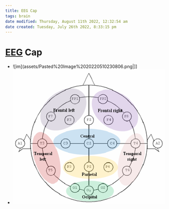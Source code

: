 ```yaml
---
title: EEG Cap
tags: brain
date modified: Thursday, August 11th 2022, 12:32:54 am
date created: Tuesday, July 26th 2022, 8:33:15 pm
---
```


# [EEG](EEG.md) Cap
- ![im](assets/Pasted%20Image%2020220510230806.png|]]
- ![im](assets/Pasted%20image%2020220518144509.png)

